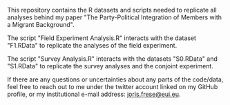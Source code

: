 This repository contains the R datasets and scripts needed to replicate all analyses behind my paper "The Party-Political Integration of Members with a Migrant Background". 

The script "Field Experiment Analysis.R" interacts with the dataset "F1.RData" to replicate the analyses of the field experiment.

The script "Survey Analysis.R" interacts with the datasets "S0.RData" and "S1.RData" to replicate the survey analyses and the conjoint experiment.

If there are any questions or uncertainties about any parts of the code/data, feel free to reach out to me under the twitter account linked on my GitHub profile, or my institutional e-mail address: joris.frese@eui.eu.
